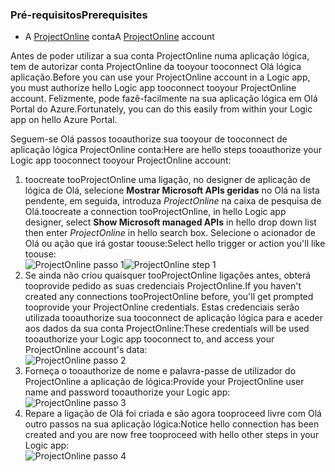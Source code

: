 ### <a name="prerequisites"></a><span data-ttu-id="8e495-101">Pré-requisitos</span><span class="sxs-lookup"><span data-stu-id="8e495-101">Prerequisites</span></span>
* <span data-ttu-id="8e495-102">A [ProjectOnline](https://products.office.com/Project/project-online-with-project-for-office-365) conta</span><span class="sxs-lookup"><span data-stu-id="8e495-102">A [ProjectOnline](https://products.office.com/Project/project-online-with-project-for-office-365) account</span></span> 

<span data-ttu-id="8e495-103">Antes de poder utilizar a sua conta ProjectOnline numa aplicação lógica, tem de autorizar conta ProjectOnline da tooyour tooconnect Olá lógica aplicação.</span><span class="sxs-lookup"><span data-stu-id="8e495-103">Before you can use your ProjectOnline account in a Logic app, you must authorize hello Logic app tooconnect tooyour ProjectOnline account.</span></span> <span data-ttu-id="8e495-104">Felizmente, pode fazê-facilmente na sua aplicação lógica em Olá Portal do Azure.</span><span class="sxs-lookup"><span data-stu-id="8e495-104">Fortunately, you can do this easily from within your Logic app on hello Azure Portal.</span></span> 

<span data-ttu-id="8e495-105">Seguem-se Olá passos tooauthorize sua tooyour de tooconnect de aplicação lógica ProjectOnline conta:</span><span class="sxs-lookup"><span data-stu-id="8e495-105">Here are hello steps tooauthorize your Logic app tooconnect tooyour ProjectOnline account:</span></span>

1. <span data-ttu-id="8e495-106">toocreate tooProjectOnline uma ligação, no designer de aplicação de lógica de Olá, selecione **Mostrar Microsoft APIs geridas** no Olá na lista pendente, em seguida, introduza *ProjectOnline* na caixa de pesquisa de Olá.</span><span class="sxs-lookup"><span data-stu-id="8e495-106">toocreate a connection tooProjectOnline, in hello Logic app designer, select **Show Microsoft managed APIs** in hello drop down list then enter *ProjectOnline* in hello search box.</span></span> <span data-ttu-id="8e495-107">Selecione o acionador de Olá ou ação que irá gostar toouse:</span><span class="sxs-lookup"><span data-stu-id="8e495-107">Select hello trigger or action you'll like toouse:</span></span>  
   <span data-ttu-id="8e495-108">![ProjectOnline passo 1](./media/connectors-create-api-projectonline/projectonline-1.png)</span><span class="sxs-lookup"><span data-stu-id="8e495-108">![ProjectOnline step 1](./media/connectors-create-api-projectonline/projectonline-1.png)</span></span>
2. <span data-ttu-id="8e495-109">Se ainda não criou quaisquer tooProjectOnline ligações antes, obterá tooprovide pedido as suas credenciais ProjectOnline.</span><span class="sxs-lookup"><span data-stu-id="8e495-109">If you haven't created any connections tooProjectOnline before, you'll get prompted tooprovide your ProjectOnline credentials.</span></span> <span data-ttu-id="8e495-110">Estas credenciais serão utilizada tooauthorize sua tooconnect de aplicação lógica para e aceder aos dados da sua conta ProjectOnline:</span><span class="sxs-lookup"><span data-stu-id="8e495-110">These credentials will be used tooauthorize your Logic app tooconnect to, and access your ProjectOnline account's data:</span></span>  
   ![ProjectOnline passo 2](./media/connectors-create-api-projectonline/projectonline-2.png)
3. <span data-ttu-id="8e495-112">Forneça o tooauthorize de nome e palavra-passe de utilizador do ProjectOnline a aplicação de lógica:</span><span class="sxs-lookup"><span data-stu-id="8e495-112">Provide your ProjectOnline user name and password tooauthorize your Logic app:</span></span>  
   ![ProjectOnline passo 3](./media/connectors-create-api-projectonline/projectonline-3.png)   
4. <span data-ttu-id="8e495-114">Repare a ligação de Olá foi criada e são agora tooproceed livre com Olá outro passos na sua aplicação lógica:</span><span class="sxs-lookup"><span data-stu-id="8e495-114">Notice hello connection has been created and you are now free tooproceed with hello other steps in your Logic app:</span></span>  
   ![ProjectOnline passo 4](./media/connectors-create-api-projectonline/projectonline-4.png)   

